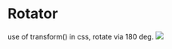 # Rotator
use of transform() in css, rotate via 180 deg.
<a href='https://www.linkpicture.com/view.php?img=LPic619a3e06ce20e1696443257'><img src='https://www.linkpicture.com/q/Screenshot-46_5.png' type='image'></a>
